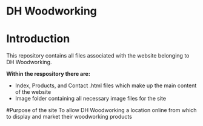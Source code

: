 # DH Woodworking
# Introduction
This repository contains all files associated with the website belonging to DH Woodworking.

**Within the respository there are:**
* Index, Products, and Contact .html files which make up the main content of the website
* Image folder containing all necessary image files for the site

#Purpose of the site
To allow DH Woodworking a location online from which to display and market their woodworking products
